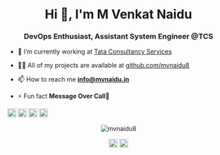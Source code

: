 <h1 align="center">Hi 👋, I'm M Venkat Naidu</h1>
<h3 align="center">DevOps Enthusiast, Assistant System Engineer @TCS</h3>

- 🔭 I’m currently working at [Tata Consultancy Services](https://www.tcs.com/)

- 👨‍💻 All of my projects are available at [github.com/mvnaidu8](github.com/mvnaidu8)

- 📫 How to reach me **info@mvnaidu.in**

- ⚡ Fun fact **Message Over Call🤪**

<p align="left"><img src="https://konpa.github.io/devicon/devicon.git/icons/css3/css3-original-wordmark.svg" alt="css3" width="20" height="20"/> <img src="https://konpa.github.io/devicon/devicon.git/icons/html5/html5-original-wordmark.svg" alt="html5" width="20" height="20"/> <img src="https://konpa.github.io/devicon/devicon.git/icons/java/java-original-wordmark.svg" alt="java" width="20" height="20"/> <img src="https://konpa.github.io/devicon/devicon.git/icons/javascript/javascript-original.svg" alt="javascript" width="20" height="20"/></p><p align="center"> <img src="https://github-readme-stats.vercel.app/api?username=mvnaidu8&show_icons=true" alt="mvnaidu8" /> </p>

<p align="center">
<a href="https://twitter.com/mvnaidu88" target="blank"><img align="center" src="https://cdn.jsdelivr.net/npm/simple-icons@3.0.1/icons/twitter.svg" alt="mvnaidu88" height="20" width="20" /></a>
<a href="https://linkedin.com/in/mvnaidu88" target="blank"><img align="center" src="https://cdn.jsdelivr.net/npm/simple-icons@3.0.1/icons/linkedin.svg" alt="mvnaidu88" height="20" width="20" /></a>
</p>
